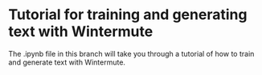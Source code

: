 # Tutorial for training and generating text with Wintermute
The .ipynb file in this branch will take you through a tutorial of how to train and generate text with Wintermute.

